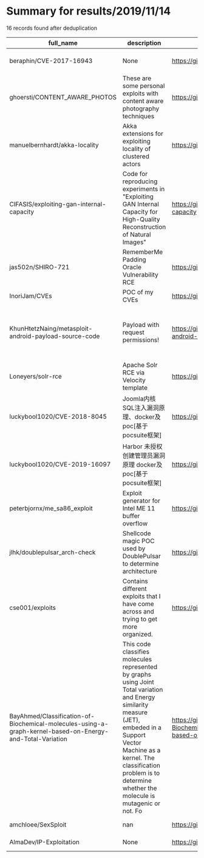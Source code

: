 
# Summary for results/2019/11/14
    
16 records found after deduplication

| full_name | description | html_url | matched_list | matched_count | pushed_at | size | stargazers_count | language | forks_count | vul_ids |
|-----------------------------------------------------------------------------------------------------------|------------------------------------------------------------------------------------------------------------------------------------------------------------------------------------------------------------------------------------------------------------------|------------------------------------------------------------------------------------------------------------------------------|-----------------------------------------------------------------------------|-----------------|---------------------------|--------|--------------------|------------|---------------|--------------------|
| beraphin/CVE-2017-16943 | None | https://github.com/beraphin/CVE-2017-16943 | ['cve-2'] | 1 | 2019-11-14 08:01:13+00:00 | 969 | 0 | | 0 | ['CVE-2017-16943'] |
| ghoersti/CONTENT_AWARE_PHOTOS | These are some personal exploits with content aware photography techniques | https://github.com/ghoersti/CONTENT_AWARE_PHOTOS | ['exploit'] | 1 | 2019-11-14 23:32:43+00:00 | 4755 | 0 | HTML | 0 | [] |
| manuelbernhardt/akka-locality | Akka extensions for exploiting locality of clustered actors | https://github.com/manuelbernhardt/akka-locality | ['exploit'] | 1 | 2019-11-14 07:36:56+00:00 | 74 | 11 | Scala | 2 | [] |
| CIFASIS/exploiting-gan-internal-capacity | Code for reproducing experiments in "Exploiting GAN Internal Capacity for High-Quality Reconstruction of Natural Images" | https://github.com/CIFASIS/exploiting-gan-internal-capacity | ['exploit'] | 1 | 2019-11-14 23:40:43+00:00 | 14 | 16 | Python | 1 | [] |
| jas502n/SHIRO-721 | RememberMe Padding Oracle Vulnerability RCE | https://github.com/jas502n/SHIRO-721 | ['rce'] | 1 | 2019-11-14 04:15:15+00:00 | 4881 | 69 | | 14 | [] |
| InoriJam/CVEs | POC of my CVEs | https://github.com/InoriJam/CVEs | ['cve poc'] | 1 | 2019-11-14 06:28:50+00:00 | 2185 | 3 | HTML | 0 | [] |
| KhunHtetzNaing/metasploit-android-payload-source-code | Payload with request permissions! | https://github.com/KhunHtetzNaing/metasploit-android-payload-source-code | ['metasploit module OR metasploit payload', 'metasploit module OR payload'] | 2 | 2019-11-14 06:34:55+00:00 | 1250 | 1 | Java | 1 | [] |
| Loneyers/solr-rce | Apache Solr RCE via Velocity template | https://github.com/Loneyers/solr-rce | ['rce'] | 1 | 2019-11-14 14:38:51+00:00 | 68 | 1 | Python | 0 | [] |
| luckybool1020/CVE-2018-8045 | Joomla内核SQL注入漏洞原理、docker及poc[基于pocsuite框架] | https://github.com/luckybool1020/CVE-2018-8045 | ['cve poc', 'cve-2'] | 2 | 2019-11-14 09:31:11+00:00 | 2 | 2 | Python | 0 | ['CVE-2018-8045'] |
| luckybool1020/CVE-2019-16097 | Harbor 未授权创建管理员漏洞原理 docker及poc[基于pocsuite框架] | https://github.com/luckybool1020/CVE-2019-16097 | ['cve poc', 'cve-2'] | 2 | 2019-11-14 10:22:23+00:00 | 2 | 2 | Python | 1 | ['CVE-2019-16097'] |
| peterbjornx/me_sa86_exploit | Exploit generator for Intel ME 11 buffer overflow | https://github.com/peterbjornx/me_sa86_exploit | ['exploit'] | 1 | 2019-11-14 11:57:58+00:00 | 4 | 25 | Python | 3 | [] |
| jlhk/doublepulsar_arch-check | Shellcode magic POC used by DoublePulsar to determine architecture | https://github.com/jlhk/doublepulsar_arch-check | ['shellcode'] | 1 | 2019-11-14 18:21:08+00:00 | 7 | 0 | C | 1 | [] |
| cse001/exploits | Contains different exploits that I have come across and trying to get more organized. | https://github.com/cse001/exploits | ['exploit'] | 1 | 2019-11-14 18:35:57+00:00 | 1 | 0 | PHP | 0 | [] |
| BayAhmed/Classification-of-Biochemical-molecules-using-a-graph-kernel-based-on-Energy-and-Total-Variation | This code classifies molecules represented by graphs using Joint Total variation and Energy similarity measure (JET), embeded in a Support Vector Machine as a kernel. The classification problem is to determine whether the molecule is mutagenic or not. Fo | https://github.com/BayAhmed/Classification-of-Biochemical-molecules-using-a-graph-kernel-based-on-Energy-and-Total-Variation | ['exploit'] | 1 | 2019-11-14 23:11:11+00:00 | 111 | 1 | Python | 1 | [] |
| amchloee/SexSploit | nan | https://github.com/amchloee/SexSploit | ['sploit'] | 1 | 2019-11-14 20:09:03+00:00 | 1 | 0 | nan | 0 | [] |
| AlmaDev/IP-Exploitation | None | https://github.com/AlmaDev/IP-Exploitation | ['exploit'] | 1 | 2019-11-14 23:04:41+00:00 | 8 | 0 | Python | 0 | [] |
